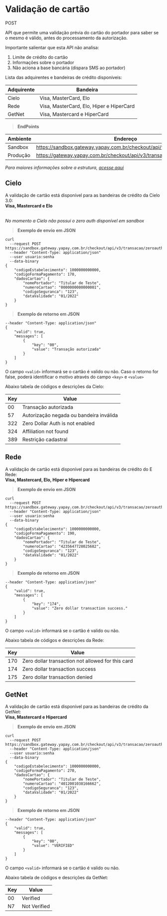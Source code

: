 # Validação de cartão

<span class="post">POST</span>

API que permite uma validação prévia do cartão do portador para saber se o mesmo é válido, antes do processamento da autorização.

Importante salientar que esta API não analisa:

1. Limite de crédito do cartão
2. Informações sobre o portador
3. Não aciona a base bancária (dispara SMS ao portador)

Lista das adquirentes e bandeiras de crédito disponíveis:

Adquirente | Bandeira
---------- | ---------
Cielo | Visa, MasterCard, Elo
Rede | Visa, MasterCard, Elo, Hiper e HiperCard
GetNet | Visa, Mastercard e HiperCard

> **EndPoints**

Ambiente | Endereço
-------- | ---------
Sandbox  |https://sandbox.gateway.yapay.com.br/checkout/api/v3/transacao/zeroauth
Produção |https://gateway.yapay.com.br/checkout/api/v3/transacao/zeroauth


*Para maiores informações sobre a estrutura, [acesse aqui](tabela-api-validar.md)*


## Cielo

A validação de cartão está disponível para as bandeiras de crédito da Cielo 3.0: 
<br>**Visa, Mastercard e Elo**

<br>*No momento a Cielo não possui o zero auth disponível em sandbox*


> **Exemplo de envio em JSON**

```curl
curl
  --request POST https://sandbox.gateway.yapay.com.br/checkout/api/v3/transacao/zeroauth
  --header "Content-Type: application/json"
  --user usuario:senha
  --data-binary
{
    "codigoEstabelecimento": 1000000000000,
    "codigoFormaPagamento": 170,
    "dadosCartao": {
        "nomePortador": "Titular de Teste",
        "numeroCartao": "0000000000000001",
        "codigoSeguranca": "123",
        "dataValidade": "01/2022"
    }
}
```

> **Exemplo de retorno em JSON**

```curl
--header "Content-Type: application/json"
{
    "valid": true,
    "messages": [
        {
            "key": "00",
            "value": "Transação autorizada"
        }
    ]
}
```

O campo `<valid>` informará se o cartão é valido ou não.
Caso o retorno for false, poderá identificar o motivo através do campo `<key>` e `<value>`

Abaixo tabela de códigos e descrições da Cielo:

Key | Value
--- | --------
00 | Transação autorizada
57 | Autorização negada ou bandeira inválida
322 | Zero Dollar Auth is not enabled
324 | Affiliation not found
389 | Restrição cadastral

## Rede

A validação de cartão está disponível para as bandeiras de crédito do E Rede: 
<br>**Visa, Mastercard, Elo, Hiper e Hipercard**

> **Exemplo de envio em JSON**

```curl
curl
  --request POST https://sandbox.gateway.yapay.com.br/checkout/api/v3/transacao/zeroauth
  --header "Content-Type: application/json"
  --user usuario:senha
  --data-binary
{
    "codigoEstabelecimento": 1000000000000,
    "codigoFormaPagamento": 190,
    "dadosCartao": {
        "nomePortador": "Titular de Teste",
        "numeroCartao": "4235647728025682",
        "codigoSeguranca": "123",
        "dataValidade": "01/2022"
    }
}
```

> **Exemplo de retorno em JSON**

```curl
--header "Content-Type: application/json"
{
    "valid": true,
    "messages": [
        {
            "key": "174",
            "value": "Zero dollar transaction success."
        }
    ]
}
```

O campo `<valid>` informará se o cartão é valido ou não.

Abaixo tabela de códigos e descrições da Rede:

Key | Value
--- | --------
170 | Zero dollar transaction not allowed for this card
174 | Zero dollar transaction success
175 | Zero dollar transaction denied

## GetNet

A validação de cartão está disponível para as bandeiras de crédito da GetNet: 
<br>**Visa, Mastercard e Hipercard**

> **Exemplo de envio em JSON**

```curl
curl
  --request POST https://sandbox.gateway.yapay.com.br/checkout/api/v3/transacao/zeroauth
  --header "Content-Type: application/json"
  --user usuario:senha
  --data-binary
{
    "codigoEstabelecimento": 1000000000000,
    "codigoFormaPagamento": 270,
    "dadosCartao": {
        "nomePortador": "Titular de Teste",
        "numeroCartao": "4012001038166662",
        "codigoSeguranca": "123",
        "dataValidade": "01/2022"
    }
}
```

> **Exemplo de retorno em JSON**

```curl
--header "Content-Type: application/json"
{
    "valid": true,
    "messages": [
        {
            "key": "00",
            "value": "VERIFIED"
        }
    ]
}
```

O campo `<valid>` informará se o cartão é valido ou não.

Abaixo tabela de códigos e descrições da GetNet:

Key | Value
--- | --------
00 | Verified
N7 | Not Verified


